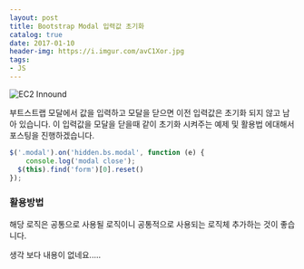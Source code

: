 ```yaml
---
layout: post
title: Bootstrap Modal 입력값 초기화
catalog: true
date: 2017-01-10
header-img: https://i.imgur.com/avC1Xor.jpg
tags: 
- JS
---
```


![EC2 Innound](https://i.imgur.com/SHu3JYX.png)

부트스트랩 모달에서 값을 입력하고 모달을 닫으면 이전 입력값은 초기화 되지 않고 남아 있습니다. 이 입력값을 모달을 닫을때 같이 초기화 시켜주는 예제 및 활용법 에대해서 포스팅을 진행하겠습니다.

```javascript
$('.modal').on('hidden.bs.modal', function (e) {
    console.log('modal close');
  $(this).find('form')[0].reset()
});
```


### 활용방법

해당 로직은 공통으로 사용될 로직이니 공통적으로 사용되는 로직체 추가하는 것이 좋습니다.

  생각 보다 내용이 없네요.....
